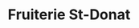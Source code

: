 ---
title: "Fruiterie St-Donat"
url: /saint-donat-de-montcalm/fruiterie-st-donat/
shop: Hofladen
---